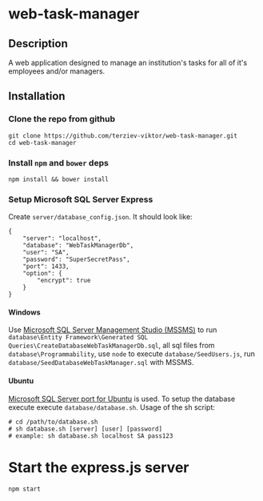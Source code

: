 # web-task-manager
## Description
A web application designed to manage an institution's tasks for all of it's employees and/or managers.

## Installation

### Clone the repo from github
```
git clone https://github.com/terziev-viktor/web-task-manager.git
cd web-task-manager
```

### Install `npm` and `bower` deps
```
npm install && bower install
```

### Setup Microsoft SQL Server Express
Create `server/database_config.json`. It should look like:
```
{
    "server": "localhost",
    "database": "WebTaskManagerDb",
    "user": "SA",
    "password": "SuperSecretPass",
    "port": 1433,
    "option": {
        "encrypt": true
    }
}
```

#### Windows 
Use [Microsoft SQL Server Management Studio (MSSMS)](https://docs.microsoft.com/en-us/sql/ssms/download-sql-server-management-studio-ssms) to run `database\Entity Framework\Generated SQL Queries\CreateDatabaseWebTaskManagerDb.sql`, all sql files from `database\Programmability`, use `node` to execute `database/SeedUsers.js`, run `database/SeedDatabaseWebTaskManager.sql` with MSSMS.

#### Ubuntu
[Microsoft SQL Server port for Ubuntu](https://docs.microsoft.com/en-us/sql/linux/sql-server-linux-setup-ubuntu) is used. To setup the database execute execute `database/database.sh`. Usage of the sh script:
```
# cd /path/to/database.sh
# sh database.sh [server] [user] [password]
# example: sh database.sh localhost SA pass123
```

# Start the express.js server
```
npm start
```

